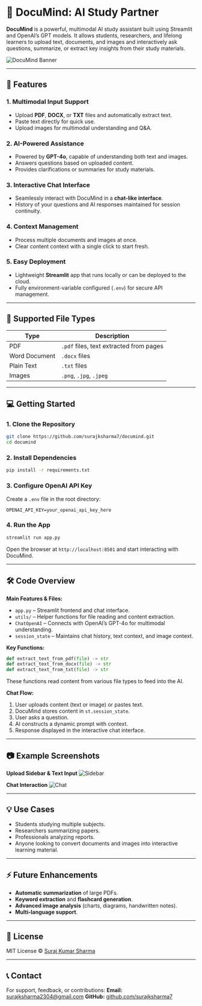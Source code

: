 # 🧠 DocuMind: AI Study Partner

**DocuMind** is a powerful, multimodal AI study assistant built using Streamlit and OpenAI’s GPT models. It allows students, researchers, and lifelong learners to upload text, documents, and images and interactively ask questions, summarize, or extract key insights from their study materials.

![DocuMind Banner](https://placehold.co/1200x300?text=DocuMind+-+AI+Study+Partner)

---

## 🚀 Features

### **1. Multimodal Input Support**

* Upload **PDF**, **DOCX**, or **TXT** files and automatically extract text.
* Paste text directly for quick use.
* Upload images for multimodal understanding and Q&A.

### **2. AI-Powered Assistance**

* Powered by **GPT-4o**, capable of understanding both text and images.
* Answers questions based on uploaded content.
* Provides clarifications or summaries for study materials.

### **3. Interactive Chat Interface**

* Seamlessly interact with DocuMind in a **chat-like interface**.
* History of your questions and AI responses maintained for session continuity.

### **4. Context Management**

* Process multiple documents and images at once.
* Clear content context with a single click to start fresh.

### **5. Easy Deployment**

* Lightweight **Streamlit** app that runs locally or can be deployed to the cloud.
* Fully environment-variable configured (`.env`) for secure API management.

---

## 🎯 Supported File Types

| Type          | Description                             |
| ------------- | --------------------------------------- |
| PDF           | `.pdf` files, text extracted from pages |
| Word Document | `.docx` files                           |
| Plain Text    | `.txt` files                            |
| Images        | `.png`, `.jpg`, `.jpeg`                 |

---

## 💻 Getting Started

### **1. Clone the Repository**

```bash
git clone https://github.com/surajksharma7/documind.git
cd documind
```

### **2. Install Dependencies**

```bash
pip install -r requirements.txt
```

### **3. Configure OpenAI API Key**

Create a `.env` file in the root directory:

```
OPENAI_API_KEY=your_openai_api_key_here
```

### **4. Run the App**

```bash
streamlit run app.py
```

Open the browser at `http://localhost:8501` and start interacting with DocuMind.

---

## 🛠️ Code Overview

**Main Features & Files:**

* `app.py` – Streamlit frontend and chat interface.
* `utils/` – Helper functions for file reading and content extraction.
* `ChatOpenAI` – Connects with OpenAI’s GPT-4o for multimodal understanding.
* `session_state` – Maintains chat history, text context, and image context.

**Key Functions:**

```python
def extract_text_from_pdf(file) -> str
def extract_text_from_docx(file) -> str
def extract_text_from_txt(file) -> str
```

These functions read content from various file types to feed into the AI.

**Chat Flow:**

1. User uploads content (text or image) or pastes text.
2. DocuMind stores content in `st.session_state`.
3. User asks a question.
4. AI constructs a dynamic prompt with context.
5. Response displayed in the interactive chat interface.

---

## 📷 Example Screenshots

**Upload Sidebar & Text Input**
![Sidebar](https://placehold.co/600x400?text=Sidebar+with+upload+options)

**Chat Interaction**
![Chat](https://placehold.co/600x400?text=Chat+interface+with+AI+response)

---

## 💡 Use Cases

* Students studying multiple subjects.
* Researchers summarizing papers.
* Professionals analyzing reports.
* Anyone looking to convert documents and images into interactive learning material.

---

## ⚡ Future Enhancements

* **Automatic summarization** of large PDFs.
* **Keyword extraction** and **flashcard generation**.
* **Advanced image analysis** (charts, diagrams, handwritten notes).
* **Multi-language support**.

---

## 📄 License

MIT License © [Suraj Kumar Sharma](https://github.com/surajksharma7)

---

## 📞 Contact

For support, feedback, or contributions:
**Email:** [surajksharma2304@gmail.com](mailto:surajksharma2304@gmail.com)
**GitHub:** [github.com/surajksharma7](https://github.com/surajksharma7)